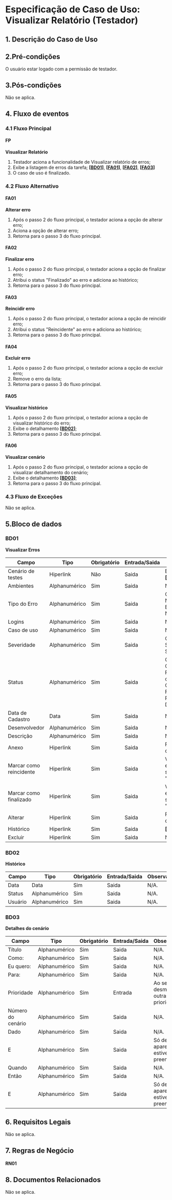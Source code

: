 # Especificação de Caso de Uso: Visualizar Relatório (Testador)

## 1. Descrição do Caso de Uso

## 2.Pré-condições
O usuário estar logado com a permissão de testador.

## 3.Pós-condições
Não se aplica.

## 4. Fluxo de eventos
### 4.1 Fluxo Principal

#### FP
**Visualizar Relatório**
1. Testador aciona a funcionalidade de Visualizar relatório de erros;
1. Exibe a listagem de erros da tarefa; **[[BD01](#bd01)]**, **[[FA01](#fa01)]**, **[[FA02](#fa02)]**, **[[FA03](#fa03)]**
1. O caso de uso é finalizado.

### 4.2 Fluxo Alternativo
#### FA01
**Alterar erro**
1. Após o passo 2 do fluxo principal, o testador aciona a opção de alterar erro;
1. Aciona a opção de alterar erro;
1. Retorna para o passo 3 do fluxo principal.

#### FA02
**Finalizar erro**
1. Após o passo 2 do fluxo principal, o testador aciona a opção de finalizar erro;
1. Atribui o status "Finalizado" ao erro e adiciona ao histórico;
1. Retorna para o passo 3 do fluxo principal.

#### FA03
**Reincidir erro**
1. Após o passo 2 do fluxo principal, o testador aciona a opção de reincidir erro;
1. Atribui o status "Reincidente" ao erro e adiciona ao histórico;
1. Retorna para o passo 3 do fluxo principal.

#### FA04
**Excluir erro**
1. Após o passo 2 do fluxo principal, o testador aciona a opção de excluir erro;
1. Remove o erro da lista;
1. Retorna para o passo 3 do fluxo principal.

#### FA05
**Visualizar histórico**
1. Após o passo 2 do fluxo principal, o testador aciona a opção de visualizar histórico do erro;
1. Exibe o detalhamento **[[BD02](#bd02)]**;
1. Retorna para o passo 3 do fluxo principal.

#### FA06
**Visualizar cenário**
1. Após o passo 2 do fluxo principal, o testador aciona a opção de visualizar detalhamento do cenário;
1. Exibe o detalhamento **[[BD03](#bd03)]**;
1. Retorna para o passo 3 do fluxo principal.

### 4.3 Fluxo de Exceções
Não se aplica.

## 5.Bloco de dados
### BD01
**Visualizar Erros**

| Campo                      | Tipo            | Obrigatório | Entrada/Saida| Observações |
|----------------------------|-----------------|-------------|-------------|-------------|
| Cenário de testes          | Hiperlink   | Não         | Saida       | Exibe um pop up **[[BD03](#bd03)]**|
| Ambientes                  | Alphanumérico   | Sim         | Saida       | N/A.|
| Tipo do Erro               | Alphanumérico   | Sim         | Saida       | Opções: Visual, Negócio, Execução, Navegação |
| Logins                     | Alphanumérico   | Sim         | Saida       | N/A. |
| Caso de uso                | Alphanumérico    | Sim         | Saida       | N/A. |
| Severidade                 | Alphanumérico   | Sim         | Saida       | Opções: SEV-1, SEV-2, SEV-3, SEV-4.|
| Status                     | Alphanumérico   | Sim         | Saida       | Opções: Cadastrado, Pendente, Em correção, Corrigido, Finalizado, Reincidente, Desconsiderado. |
| Data de Cadastro                     | Data   | Sim         | Saida       | N/A. |
| Desenvolvedor                     | Alphanumérico   | Sim         | Saida       | N/A. |
| Descrição                  | Alphanumérico   | Sim         | Saida       | N/A. |
| Anexo                      | Hiperlink       | Sim         | Saida       | Faz o download dos arquivos. |
| Marcar como reincidente    | Hiperlink       | Sim         | Saida       | Visível quando o erro está no status "Corrigido". |
| Marcar como finalizado     | Hiperlink       | Sim         | Saida       | Visível quando o erro está no status "Corrigido". |
| Alterar                    | Hiperlink       | Sim         | Saida       | Faz o download doas arquivos. |
| Histórico                  | Hiperlink       | Sim         | Saida       | **[[BD02](#bd02)]** |
| Excluir                    | Hiperlink       | Sim         | Saida       | N/A. |

### BD02
**Histórico**

| Campo                      | Tipo            | Obrigatório | Entrada/Saida | Observações |
|----------------------------|-----------------|-------------|---------------|-------------|
| Data                       | Data            | Sim         |         Saida | N/A.                   |
| Status                     | Alphanumérico   | Sim         |         Saida | N/A.                   |
| Usuário                    | Alphanumérico   | Sim         |         Saida | N/A.                   |

### BD03
**Detalhes do cenário**

| Campo                      | Tipo            | Obrigatório | Entrada/Saida | Observações |
|----------------------------|-----------------|-------------|---------------|-------------|
| Título                     | Alphanumérico   | Sim         |         Saida | N/A. |
| Como:                      | Alphanumérico   | Sim         |         Saida | N/A. |
| Eu quero:                  | Alphanumérico   | Sim         |         Saida | N/A.                   |
| Para:                      | Alphanumérico   | Sim         |         Saida | N/A.                  |
| Prioridade                 | Alphanumérico   | Sim         |       Entrada | Ao selecionar desmarca as outras prioridades. |
| Número do cenário          | Alphanumérico   | Sim         |         Saida | N/A.                   |
| Dado                       | Alphanumérico   | Sim         |         Saida | N/A.                     |
| E                          | Alphanumérico   | Sim         |         Saida | Só deve aparecer se estiver preenchido. |
| Quando                     | Alphanumérico   | Sim         |         Saida | N/A.                     |
| Então                      | Alphanumérico         | Sim         |         Saida | N/A.                     |
| E                          | Alphanumérico          | Sim         |         Saida | Só deve aparecer se estiver preenchido. |

## 6. Requisitos Legais
Não se aplica.

## 7. Regras de Negócio

#### RN01

## 8. Documentos Relacionados
Não se aplica.
